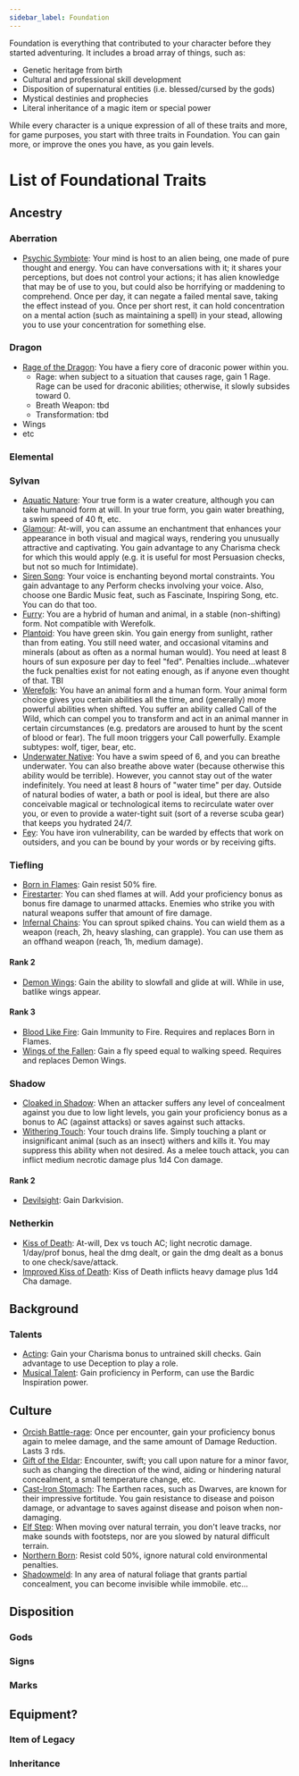 ```yaml
---
sidebar_label: Foundation
---
```


Foundation is everything that contributed to your character before they started adventuring. It includes a broad array of things, such as:
- Genetic heritage from birth
- Cultural and professional skill development
- Disposition of supernatural entities (i.e. blessed/cursed by the gods)
- Mystical destinies and prophecies
- Literal inheritance of a magic item or special power

While every character is a unique expression of all of these traits and more, for game purposes, you start with three traits in Foundation. You can gain more, or improve the ones you have, as you gain levels.


# List of Foundational Traits


## Ancestry

### Aberration
- [Psychic Symbiote](./): Your mind is host to an alien being, one made of pure thought and energy. You can have conversations with it; it shares your perceptions, but does not control your actions; it has alien knowledge that may be of use to you, but could also be horrifying or maddening to comprehend. Once per day, it can negate a failed mental save, taking the effect instead of you. Once per short rest, it can hold concentration on a mental action (such as maintaining a spell) in your stead, allowing you to use your concentration for something else.



### Dragon
- [Rage of the Dragon](./): You have a fiery core of draconic power within you.
  - Rage: when subject to a situation that causes rage, gain 1 Rage. Rage can be used for draconic abilities; otherwise, it slowly subsides toward 0.
  - Breath Weapon: tbd
  - Transformation: tbd
- Wings
- etc


### Elemental

### Sylvan

- [Aquatic Nature](./): Your true form is a water creature, although you can take humanoid form at will. In your true form, you gain water breathing, a swim speed of 40 ft, etc.
- [Glamour](./): At-will, you can assume an enchantment that enhances your appearance in both visual and magical ways, rendering you unusually attractive and captivating. You gain advantage to any Charisma check for which this would apply (e.g. it is useful for most Persuasion checks, but not so much for Intimidate).
- [Siren Song](./): Your voice is enchanting beyond mortal constraints. You gain advantage to any Perform checks involving your voice. Also, choose one Bardic Music feat, such as Fascinate, Inspiring Song, etc. You can do that too.
- [Furry](./): You are a hybrid of human and animal, in a stable (non-shifting) form. Not compatible with Werefolk.
- [Plantoid](./): You have green skin. You gain energy from sunlight, rather than from eating. You still need water, and occasional vitamins and minerals (about as often as a normal human would). You need at least 8 hours of sun exposure per day to feel "fed". Penalties include...whatever the fuck penalties exist for not eating enough, as if anyone even thought of that. TBI
- [Werefolk](./): You have an animal form and a human form. Your animal form choice gives you certain abilities all the time, and (generally) more powerful abilities when shifted. You suffer an ability called Call of the Wild, which can compel you to transform and act in an animal manner in certain circumstances (e.g. predators are aroused to hunt by the scent of blood or fear). The full moon triggers your Call powerfully. Example subtypes: wolf, tiger, bear, etc.
- [Underwater Native](./): You have a swim speed of 6, and you can breathe underwater. You can also breathe above water (because otherwise this ability would be terrible). However, you cannot stay out of the water indefinitely. You need at least 8 hours of "water time" per day. Outside of natural bodies of water, a bath or pool is ideal, but there are also conceivable magical or technological items to recirculate water over you, or even to provide a water-tight suit (sort of a reverse scuba gear) that keeps you hydrated 24/7.
- [Fey](./Fey): You have iron vulnerability, can be warded by effects that work on outsiders, and you can be bound by your words or by receiving gifts.

### Tiefling

- [Born in Flames](./): Gain resist 50% fire.
- [Firestarter](./): You can shed flames at will. Add your proficiency bonus as bonus fire damage to unarmed attacks. Enemies who strike you with natural weapons suffer that amount of fire damage.
- [Infernal Chains](./): You can sprout spiked chains. You can wield them as a weapon (reach, 2h, heavy slashing, can grapple). You can use them as an offhand weapon (reach, 1h, medium damage).

#### Rank 2
- [Demon Wings](./): Gain the ability to slowfall and glide at will. While in use, batlike wings appear.

#### Rank 3
- [Blood Like Fire](./): Gain Immunity to Fire. Requires and replaces Born in Flames.
- [Wings of the Fallen](./): Gain a fly speed equal to walking speed. Requires and replaces Demon Wings.




### Shadow

- [Cloaked in Shadow](./): When an attacker suffers any level of concealment against you due to low light levels, you gain your proficiency bonus as a bonus to AC (against attacks) or saves against such attacks.
- [Withering Touch](./): Your touch drains life. Simply touching a plant or insignificant animal (such as an insect) withers and kills it. You may suppress this ability when not desired. As a melee touch attack, you can inflict medium necrotic damage plus 1d4 Con damage.

#### Rank 2
- [Devilsight](./): Gain Darkvision.


### Netherkin
- [Kiss of Death](./): At-will, Dex vs touch AC; light necrotic damage. 1/day/prof bonus, heal the dmg dealt, or gain the dmg dealt as a bonus to one check/save/attack.
- [Improved Kiss of Death](./): Kiss of Death inflicts heavy damage plus 1d4 Cha damage.





## Background

### Talents
- [Acting](./): Gain your Charisma bonus to untrained skill checks. Gain advantage to use Deception to play a role.
- [Musical Talent](./): Gain proficiency in Perform, can use the Bardic Inspiration power.



## Culture

- [Orcish Battle-rage](./): Once per encounter, gain your proficiency bonus again to melee damage, and the same amount of Damage Reduction. Lasts 3 rds.
- [Gift of the Eldar](./): Encounter, swift; you call upon nature for a minor favor, such as changing the direction of the wind, aiding or hindering natural concealment, a small temperature change, etc.
- [Cast-Iron Stomach](./): The Earthen races, such as Dwarves, are known for their impressive fortitude. You gain resistance to disease and poison damage, or advantage to saves against disease and poison when non-damaging.
- [Elf Step](./): When moving over natural terrain, you don't leave tracks, nor make sounds with footsteps, nor are you slowed by natural difficult terrain.
- [Northern Born](./): Resist cold 50%, ignore natural cold environmental penalties.
- [Shadowmeld](./): In any area of natural foliage that grants partial concealment, you can become invisible while immobile.
etc...



## Disposition

### Gods

### Signs

### Marks



## Equipment?

### Item of Legacy

### Inheritance

